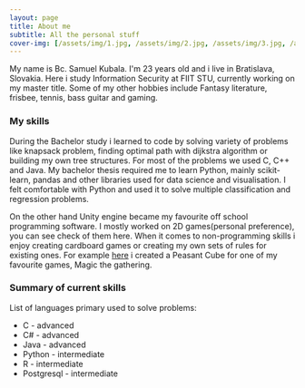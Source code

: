 ```yaml
---
layout: page
title: About me
subtitle: All the personal stuff
cover-img: [/assets/img/1.jpg, /assets/img/2.jpg, /assets/img/3.jpg, /assets/img/4.jpg]
---
```


My name is Bc. Samuel Kubala. I'm 23 years old and i live in Bratislava, Slovakia. Here i study Information Security at FIIT STU, currently working on my master title. Some of my other hobbies include Fantasy literature, frisbee, tennis, bass guitar and gaming.

### My skills
During the Bachelor study i learned to code by solving variety of problems like knapsack problem, finding optimal path with dijkstra algorithm or building my own tree structures. For most of the problems we used C, C++ and Java.
My bachelor thesis required me to learn Python, mainly scikit-learn, pandas and other libraries used for data science and visualisation. I felt comfortable with Python and used it to solve multiple classification and regression problems.

On the other hand Unity engine became my favourite off school programming software. I mostly worked on 2D games(personal preference), you can see check of them here. 
When it comes to non-programming skills i enjoy creating cardboard games or creating my own sets of rules for existing ones. For example [here](https://cubecobra.com/cube/list/5edf553764abb70f9b2f0ffa) i created a Peasant Cube for one of my favourite games, Magic the gathering.

### Summary of current skills  
List of languages primary used to solve problems:
- C - advanced
- C# - advanced
- Java - advanced
- Python - intermediate
- R - intermediate
- Postgresql - intermediate


